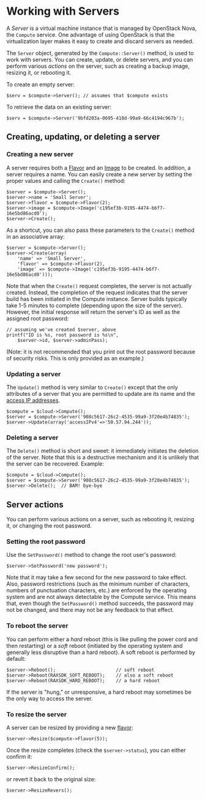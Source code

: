 Working with Servers
====================

A *Server* is a virtual machine instance that is managed by OpenStack Nova,
the `Compute` service. One advantage of using OpenStack is that the
virtualization layer makes it easy to create and discard servers as needed.

The `Server` object, generated by the `Compute::Server()` method, is used
to work with servers. You can create, update, or delete servers, and you can
perform various *actions* on the server, such as creating a backup image,
resizing it, or rebooting it.

To create an empty server:

    $serv = $compute->Server(); // assumes that $compute exists

To retrieve the data on an existing server:

    $serv = $compute->Server('9bfd203a-0695-410d-99a9-66c4194c967b');

## Creating, updating, or deleting a server

### Creating a new server

A server requires both a [Flavor](flavors.md) and an [Image](images.md) to
be created. In addition, a server requires a name. You can easily create a
new server by setting the proper values and calling the `Create()` method:

    $server = $compute->Server();
    $server->name = 'Small Server';
    $server->flavor = $compute->Flavor(2);
    $server->image = $compute->Image('c195ef3b-9195-4474-b6f7-16e5bd86acd0');
    $server->Create();

As a shortcut, you can also pass these parameters to the `Create()` method
in an associative array:

    $server = $compute->Server();
    $server->Create(array(
        'name' => 'Small Server',
        'flavor' => $compute->Flavor(2),
        'image' => $compute->Image('c195ef3b-9195-4474-b6f7-16e5bd86acd0')));

Note that when the `Create()` request completes, the server is not actually
created. Instead, the completion of the request indicates that the server
build has been initiated in the Compute instance. Server builds typically
take 1-5 minutes to complete (depending upon the size of the server). However,
the initial response will return the server's ID as well as the assigned
root password:

    // assuming we've created $server, above
    printf("ID is %s, root password is %s\n",
        $server->id, $server->adminPass);

(Note: it is not recommended that you print out the root password because of
security risks. This is only provided as an example.)

### Updating a server

The `Update()` method is very similar to `Create()` except that the only
attributes of a server that you are permitted to update are its name and
the [access IP addresses](accessip.md).

    $compute = $cloud->Compute();
    $server = $compute->Server('908c5617-26c2-4535-99a9-3f20e4b74835');
    $server->Update(array('accessIPv4'=>'50.57.94.244'));

### Deleting a server

The `Delete()` method is short and sweet: it immediately initiates the
deletion of the server. Note that this is a destructive mechanism and it is
unlikely that the server can be recovered. Example:

    $compute = $cloud->Compute();
    $server = $compute->Server('908c5617-26c2-4535-99a9-3f20e4b74835');
    $server->Delete();  // BAM! bye-bye

## Server actions

You can perform various actions on a server, such as rebooting it, resizing
it, or changing the root password.

### Setting the root password

Use the `SetPassword()` method to change the root user's password:

    $server->SetPassword('new password');

Note that it may take a few second for the new password to take effect. Also,
password restrictions (such as the minimum number of characters, numbers of
punctuation characters, etc.) are enforced by the operating system and are
not always detectable by the Compute service. This means that, even though
the `SetPassword()` method succeeds, the password may not be changed, and
there may not be any feedback to that effect.

### To reboot the server

You can perform either a *hard* reboot (this is like pulling the power cord
and then restarting) or a *soft* reboot (initiated by the operating system
and generally less disruptive than a hard reboot). A soft reboot is
performed by default:

    $server->Reboot();                      // soft reboot
    $server->Reboot(RAXSDK_SOFT_REBOOT);    // also a soft reboot
    $server->Reboot(RAXSDK_HARD_REBOOT);    // a hard reboot

If the server is "hung," or unresponsive, a hard reboot may sometimes be
the only way to access the server.

### To resize the server

A server can be resized by providing a new [flavor](flavors.md):

    $server->Resize($compute->Flavor(5));

Once the resize completes (check the `$server->status`), you can either
confirm it:

    $server->ResizeConfirm();

or revert it back to the original size:

    $server->ResizeRevers();
